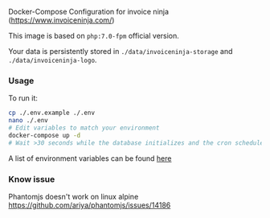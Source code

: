 Docker-Compose Configuration for invoice ninja (https://www.invoiceninja.com/)

This image is based on `php:7.0-fpm` official version.

Your data is persistently stored in `./data/invoiceninja-storage` and `./data/invoiceninja-logo`.


### Usage

To run it:

```Bash
cp ./.env.example ./.env
nano ./.env
# Edit variables to match your environment
docker-compose up -d
# Wait >30 seconds while the database initializes and the cron scheduler starts, then open https://localhost:8000 in a browser
```

A list of environment variables can be found [here](https://github.com/invoiceninja/invoiceninja/blob/master/.env.example)

### Know issue

Phantomjs doesn't work on linux alpine https://github.com/ariya/phantomjs/issues/14186
